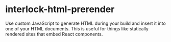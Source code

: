 # interlock-html-prerender

Use custom JavaScript to generate HTML during your build and insert it into one of your HTML documents.  This is useful for things like statically rendered sites that embed React components.
